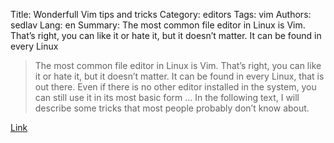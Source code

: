 Title: Wonderfull Vim tips and tricks
Category: editors
Tags: vim
Authors: sedlav
Lang: en
Summary: The most common file editor in Linux is Vim. That’s right, you can like it or hate it, but it doesn’t matter. It can be found in every Linux

> The most common file editor in Linux is Vim. That’s right, you can like it or hate it, but it doesn’t matter. It can be found in every Linux, that is out there. Even if there is no other editor installed in the system, you can still use it in its most basic form ... In the following text, I will describe some tricks that most people probably don’t know about.

[Link](https://www.rosehosting.com/blog/vim-tips-and-tricks)